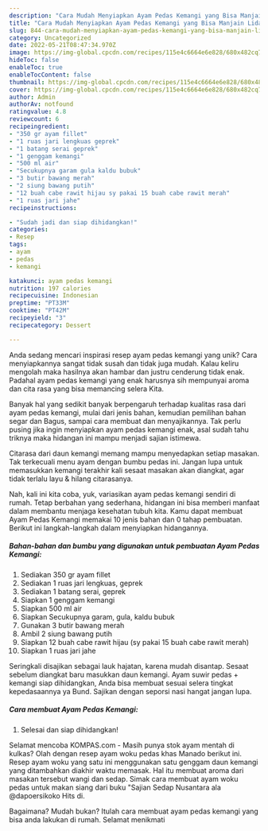 ```yaml
---
description: "Cara Mudah Menyiapkan Ayam Pedas Kemangi yang Bisa Manjain Lidah"
title: "Cara Mudah Menyiapkan Ayam Pedas Kemangi yang Bisa Manjain Lidah"
slug: 844-cara-mudah-menyiapkan-ayam-pedas-kemangi-yang-bisa-manjain-lidah
category: Uncategorized
date: 2022-05-21T08:47:34.970Z
image: https://img-global.cpcdn.com/recipes/115e4c6664e6e828/680x482cq70/ayam-pedas-kemangi-foto-resep-utama.jpg
hideToc: false
enableToc: true
enableTocContent: false
thumbnail: https://img-global.cpcdn.com/recipes/115e4c6664e6e828/680x482cq70/ayam-pedas-kemangi-foto-resep-utama.jpg
cover: https://img-global.cpcdn.com/recipes/115e4c6664e6e828/680x482cq70/ayam-pedas-kemangi-foto-resep-utama.jpg
author: Admin
authorAv: notfound
ratingvalue: 4.8
reviewcount: 6
recipeingredient:
- "350 gr ayam fillet"
- "1 ruas jari lengkuas geprek"
- "1 batang serai geprek"
- "1 genggam kemangi"
- "500 ml air"
- "Secukupnya garam gula kaldu bubuk"
- "3 butir bawang merah"
- "2 siung bawang putih"
- "12 buah cabe rawit hijau sy pakai 15 buah cabe rawit merah"
- "1 ruas jari jahe"
recipeinstructions:

- "Sudah jadi dan siap dihidangkan!"
categories:
- Resep
tags:
- ayam
- pedas
- kemangi

katakunci: ayam pedas kemangi 
nutrition: 197 calories
recipecuisine: Indonesian
preptime: "PT33M"
cooktime: "PT42M"
recipeyield: "3"
recipecategory: Dessert

---
```





Anda sedang mencari inspirasi resep ayam pedas kemangi yang unik? Cara menyiapkannya sangat tidak susah dan tidak juga mudah. Kalau keliru mengolah maka hasilnya akan hambar dan justru cenderung tidak enak. Padahal ayam pedas kemangi yang enak harusnya sih mempunyai aroma dan cita rasa yang bisa memancing selera Kita.





Banyak hal yang sedikit banyak berpengaruh terhadap kualitas rasa dari ayam pedas kemangi, mulai dari jenis bahan, kemudian pemilihan bahan segar dan Bagus, sampai cara membuat dan menyajikannya. Tak perlu pusing jika ingin menyiapkan ayam pedas kemangi enak,      asal sudah tahu triknya maka hidangan ini mampu menjadi sajian istimewa.














Citarasa dari daun kemangi memang mampu menyedapkan setiap masakan. Tak terkecuali menu ayam dengan bumbu pedas ini. Jangan lupa untuk memasukkan kemangi terakhir kali sesaat masakan akan diangkat, agar tidak terlalu layu &amp; hilang citarasanya.






Nah, kali ini kita coba, yuk, variasikan ayam pedas kemangi sendiri di rumah. Tetap berbahan yang sederhana, hidangan ini bisa memberi manfaat dalam membantu menjaga kesehatan tubuh kita. Kamu dapat membuat Ayam Pedas Kemangi memakai 10 jenis bahan dan 0 tahap pembuatan. Berikut ini langkah-langkah dalam menyiapkan hidangannya.

<!--inarticleads1-->

##### Bahan-bahan dan bumbu yang digunakan untuk pembuatan Ayam Pedas Kemangi:

1. Sediakan 350 gr ayam fillet
1. Sediakan 1 ruas jari lengkuas, geprek
1. Sediakan 1 batang serai, geprek
1. Siapkan 1 genggam kemangi
1. Siapkan 500 ml air
1. Siapkan Secukupnya garam, gula, kaldu bubuk
1. Gunakan 3 butir bawang merah
1. Ambil 2 siung bawang putih
1. Siapkan 12 buah cabe rawit hijau (sy pakai 15 buah cabe rawit merah)
1. Siapkan 1 ruas jari jahe


Seringkali disajikan sebagai lauk hajatan, karena mudah disantap. Sesaat sebelum diangkat baru masukkan daun kemangi. Ayam suwir pedas + kemangi siap dihidangkan, Anda bisa membuat sesuai selera tingkat kepedasaannya ya Bund. Sajikan dengan seporsi nasi hangat jangan lupa. 

<!--inarticleads2-->

##### Cara membuat Ayam Pedas Kemangi:


1. Selesai dan siap dihidangkan!

Selamat mencoba KOMPAS.com - Masih punya stok ayam mentah di kulkas? Olah dengan resep ayam woku pedas khas Manado berikut ini. Resep ayam woku yang satu ini menggunakan satu genggam daun kemangi yang ditambahkan diakhir waktu memasak. Hal itu membuat aroma dari masakan tersebut wangi dan sedap. Simak cara membuat ayam woku pedas untuk makan siang dari buku &#34;Sajian Sedap Nusantara ala @dapoersikoko Hits di. 

Bagaimana? Mudah bukan? Itulah cara membuat ayam pedas kemangi yang bisa anda lakukan di rumah. Selamat menikmati
